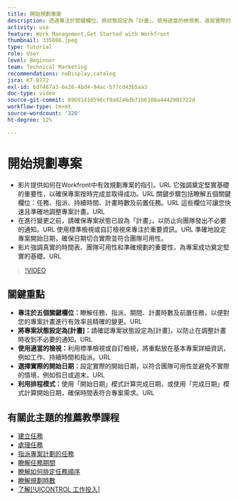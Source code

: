 ```yaml
---
title: 開始規劃專案
description: 透過專注於關鍵欄位、將狀態設定為「計畫」、使用適當的檢視表、選取實際的開始日期，以及運用排程模式以取得準確的時間表，來簡化專案計畫。
activity: use
feature: Work Management,Get Started with Workfront
thumbnail: 335086.jpeg
type: Tutorial
role: User
level: Beginner
team: Technical Marketing
recommendations: noDisplay,catalog
jira: KT-8772
exl-id: 6df467a3-6e26-4bd4-94ac-b77cd43b5aa3
doc-type: video
source-git-commit: 89691410598cf9a8246db71b6108a4442901722d
workflow-type: tm+mt
source-wordcount: '320'
ht-degree: 12%

---
```


# 開始規劃專案

* 影片提供如何在Workfront中有效規劃專案的指引。&#x200B;URL 它強調奠定堅實基礎的重要性，以確保專案按時完成並取得成功。&#x200B;URL 關鍵步驟包括瞭解五個關鍵欄位：任務、指派、持續時間、計畫時數及前置任務。&#x200B;URL 這些欄位可讓您快速且準確地調整專案計畫。&#x200B;URL
* 在進行變更之前，請確保專案狀態已設為「計畫」，以防止向團隊發出不必要的通知。&#x200B;URL 使用標準檢視或自訂檢視來專注於重要資訊。&#x200B;URL 準確地設定專案開始日期，確保日期切合實際並符合團隊可用性。
* 影片強調真實的時間表、團隊可用性和準確規劃的重要性，為專案成功奠定堅實的基礎。&#x200B;URL

>[!VIDEO](https://video.tv.adobe.com/v/335086/?quality=12&learn=on&enablevpops)

## 關鍵重點

* **專注於五個關鍵欄位：**&#x200B;瞭解任務、指派、期間、計畫時數及前置任務，以便對您的專案計畫進行有效率且精確的變更。&#x200B;URL
* **將專案狀態設定為[計畫]：**&#x200B;請確認專案狀態設定為[計畫]，以防止在調整計畫時收到不必要的通知。&#x200B;URL
* **使用適當的檢視：**&#x200B;利用標準檢視或自訂檢視，將重點放在基本專案詳細資訊，例如工作、持續時間和指派。&#x200B;URL
* **選擇實際的開始日期：**&#x200B;設定實際的開始日期，以符合團隊可用性並避免不實際的情境，例如假日或週末。&#x200B;URL
* **利用排程模式：**&#x200B;使用「開始日期」模式計算完成日期，或使用「完成日期」模式計算開始日期，確保時間表符合專案需求。&#x200B;URL



## 有關此主題的推薦教學課程

* [建立任務](/help/manage-work/tasks/how-to-create-tasks.md)
* [處理任務](/help/manage-work/tasks/work-with-tasks.md)
* [指派專案計劃的任務](/help/manage-work/tasks/assign-tasks-from-the-project-plan.md)
* [瞭解任務期間](/help/manage-work/tasks/understand-task-durations.md)
* [瞭解如何排定任務順序](/help/manage-work/tasks/learn-to-sequence-tasks.md)
* [瞭解規劃時數](/help/manage-work/tasks/understand-planned-hours.md)
* [了解[!UICONTROL 工作投入]](/help/manage-work/tasks/understand-work-effort.md)
